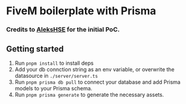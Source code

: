 # FiveM boilerplate with Prisma

### Credits to [AleksHSE](https://github.com/AleksanderEvensen/prisma-fivem-poc) for the initial PoC.

## Getting started

1. Run `pnpm install` to install deps
2. Add your db connction string as an env variable, or overwrite the datasource in `./server/server.ts` 
3. Run `pnpm prisma db pull` to connect your database and add Prisma models to your Prisma schema.
4. Run `pnpm prisma generate` to generate the necessary assets.
